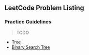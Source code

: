 ## LeetCode Problem Listing
### Practice Guidelines
> TODO

* [Tree](./tree-problems.md)
* [Binary Search Tree](./bst-problems.md)